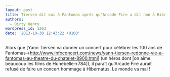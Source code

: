 ```yaml
---
layout: post
title: Tiersen dit oui à Fantomas après qu'Arcade Fire a dit non à Hibernatus
authors:
  - Dirty Henry
wordpress_id: 1263
date: '2013-10-30 12:43:22 +0100'
---
```

Alors que [Yann Tiersen va donner un concert pour célébrer les 100 ans de Fantomas->http://www.infoconcert.com/news/yann-tiersen-redonne-vie-a-fantomas-au-theatre-du-chatelet-8900.html] (un héros dont [on aime beaucoup les films de Hunebelle->784]), il paraît qu'Arcade Fire aurait refusé de faire un concert hommage à Hibernatus. Le monde va mal !
